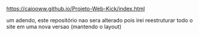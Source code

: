 https://caiooww.github.io/Projeto-Web-Kick/index.html


um adendo, este repositório nao sera alterado pois irei reestruturar todo o site em uma nova versao (mantendo o layout)
